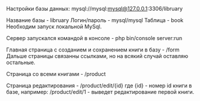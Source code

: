 Настройки базы данных:
mysql://mysql:mysql@127.0.0.1:3306/libruary

Название базы - libruary
Логин/пароль - mysql/mysql
Таблица - book
Необходим запуск локальной MySql.

Сервер запускался командой в консоле - php bin/console server:run

Главная страница с созданием и сохранением книги в базу - /form
Дальше страницы связанны ссылками, но на всякий случай оставляю остальные.

Страница со всеми книгами - /product

Страница редактирования - /product/edit/{id}
где {id} - номер id книги в базе, например: /product/edit/1 - выведет редактирование первой книги.

